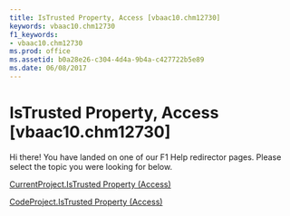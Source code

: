 ```yaml
---
title: IsTrusted Property, Access [vbaac10.chm12730]
keywords: vbaac10.chm12730
f1_keywords:
- vbaac10.chm12730
ms.prod: office
ms.assetid: b0a28e26-c304-4d4a-9b4a-c427722b5e89
ms.date: 06/08/2017
---
```



# IsTrusted Property, Access [vbaac10.chm12730]

Hi there! You have landed on one of our F1 Help redirector pages. Please select the topic you were looking for below.

[CurrentProject.IsTrusted Property (Access)](http://msdn.microsoft.com/library/c3d8b6f8-c79f-79ab-d4e0-0454f97ac937%28Office.15%29.aspx)

[CodeProject.IsTrusted Property (Access)](http://msdn.microsoft.com/library/11f0088a-77f4-cd37-e730-86c4641f4a70%28Office.15%29.aspx)


